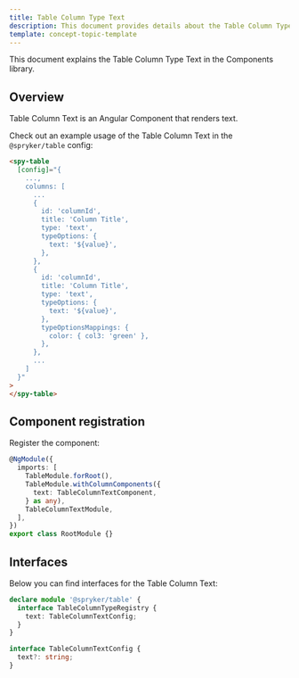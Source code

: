 ```yaml
---
title: Table Column Type Text
description: This document provides details about the Table Column Type Text in the Components Library.
template: concept-topic-template
---
```


This document explains the Table Column Type Text in the Components library.

## Overview

Table Column Text is an Angular Component that renders text.

Check out an example usage of the Table Column Text in the `@spryker/table` config:

```html
<spy-table 
  [config]="{
    ...,
    columns: [
      ...
      {
        id: 'columnId',
        title: 'Column Title',
        type: 'text',
        typeOptions: {
          text: '${value}',
        },
      },
      {
        id: 'columnId',
        title: 'Column Title',
        type: 'text',
        typeOptions: {
          text: '${value}',
        },
        typeOptionsMappings: {
          color: { col3: 'green' },
        },
      },
      ...
    ]
  }"
>
</spy-table>
```

## Component registration

Register the component:

```ts
@NgModule({
  imports: [
    TableModule.forRoot(),
    TableModule.withColumnComponents({
      text: TableColumnTextComponent,
    } as any),
    TableColumnTextModule,
  ],
})
export class RootModule {}
```

## Interfaces

Below you can find interfaces for the Table Column Text:

```ts
declare module '@spryker/table' {
  interface TableColumnTypeRegistry {
    text: TableColumnTextConfig;
  }
}

interface TableColumnTextConfig {
  text?: string;
}
```
